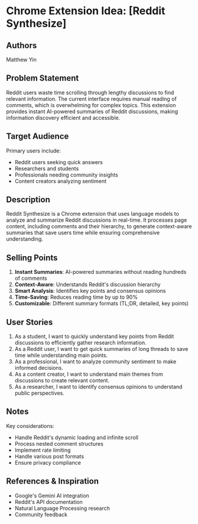 # Chrome Extension Idea: [Reddit Synthesize]

## Authors

Matthew Yin

## Problem Statement

Reddit users waste time scrolling through lengthy discussions to find relevant information. The current interface requires manual reading of comments, which is overwhelming for complex topics. This extension provides instant AI-powered summaries of Reddit discussions, making information discovery efficient and accessible.

## Target Audience

Primary users include:
- Reddit users seeking quick answers
- Researchers and students
- Professionals needing community insights
- Content creators analyzing sentiment

## Description

Reddit Synthesize is a Chrome extension that uses language models to analyze and summarize Reddit discussions in real-time. It processes page content, including comments and their hierarchy, to generate context-aware summaries that save users time while ensuring comprehensive understanding.

## Selling Points

1. **Instant Summaries**: AI-powered summaries without reading hundreds of comments
2. **Context-Aware**: Understands Reddit's discussion hierarchy
3. **Smart Analysis**: Identifies key points and consensus opinions
4. **Time-Saving**: Reduces reading time by up to 90%
5. **Customizable**: Different summary formats (TL;DR, detailed, key points)

## User Stories

1. As a student, I want to quickly understand key points from Reddit discussions to efficiently gather research information.
2. As a Reddit user, I want to get quick summaries of long threads to save time while understanding main points.
3. As a professional, I want to analyze community sentiment to make informed decisions.
4. As a content creator, I want to understand main themes from discussions to create relevant content.
5. As a researcher, I want to identify consensus opinions to understand public perspectives.

## Notes

Key considerations:
- Handle Reddit's dynamic loading and infinite scroll
- Process nested comment structures
- Implement rate limiting
- Handle various post formats
- Ensure privacy compliance

## References & Inspiration

- Google's Gemini AI integration
- Reddit's API documentation
- Natural Language Processing research
- Community feedback